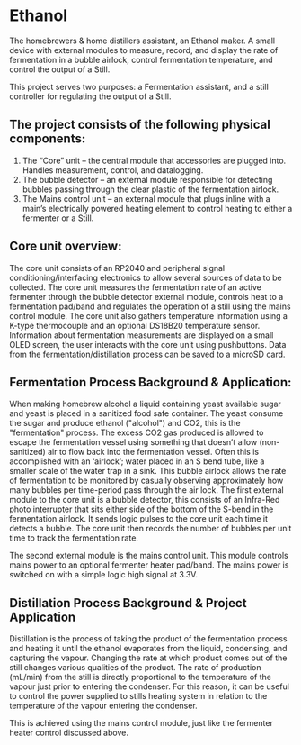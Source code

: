 # Ethanol
The homebrewers & home distillers assistant, an Ethanol maker. A small device with external modules to measure, record, and display the rate of fermentation in a bubble airlock, control fermentation temperature, and control the output of a Still.

This project serves two purposes: a Fermentation assistant, and a still controller for regulating the output of a Still.

## The project consists of the following physical components:
1.	The “Core” unit – the central module that accessories are plugged into. Handles measurement, control, and datalogging.
2.	The bubble detector – an external module responsible for detecting bubbles passing through the clear plastic of the fermentation airlock.
3.	The Mains control unit – an external module that plugs inline with a main’s electrically powered heating element to control heating to either a fermenter or a Still. 

## Core unit overview:
The core unit consists of an RP2040 and peripheral signal conditioning/interfacing electronics to allow several sources of data to be collected. The core unit measures the fermentation rate of an active fermenter through the bubble detector external module, controls heat to a fermentation pad/band and regulates the operation of a still using the mains control module. The core unit also gathers temperature information using a K-type thermocouple and an optional DS18B20 temperature sensor. 
Information about fermentation measurements are displayed on a small OLED screen, the user interacts with the core unit using pushbuttons. Data from the fermentation/distillation process can be saved to a microSD card.
 
## Fermentation Process Background & Application:
When making homebrew alcohol a liquid containing yeast available sugar and yeast is placed in a sanitized food safe container. The yeast consume the sugar and produce ethanol ("alcohol") and CO2, this is the "fermentation" process. The excess CO2 gas produced is allowed to escape the fermentation vessel using something that doesn’t allow (non-sanitized) air to flow back into the fermentation vessel. Often this is accomplished with an ‘airlock’; water placed in an S bend tube, like a smaller scale of the water trap in a sink.
This bubble airlock allows the rate of fermentation to be monitored by casually observing approximately how many bubbles per time-period pass through the air lock.
The first external module to the core unit is a bubble detector, this consists of an Infra-Red photo interrupter that sits either side of the bottom of the S-bend in the fermentation airlock. It sends logic pulses to the core unit each time it detects a bubble. The core unit then records the number of bubbles per unit time to track the fermentation rate.

The second external module is the mains control unit. This module controls mains power to an optional fermenter heater pad/band. The mains power is switched on with a simple logic high signal at 3.3V. 

## Distillation Process Background & Project Application
Distillation is the process of taking the product of the fermentation process and heating it until the ethanol evaporates from the liquid, condensing, and capturing the vapour. Changing the rate at which product comes out of the still changes various qualities of the product. The rate of production (mL/min) from the still is directly proportional to the temperature of the vapour just prior to entering the condenser.
For this reason, it can be useful to control the power supplied to stills heating system in relation to the temperature of the vapour entering the condenser.

This is achieved using the mains control module, just like the fermenter heater control discussed above.
